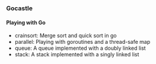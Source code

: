 ### Gocastle
#### Playing with Go

- crainsort: Merge sort and quick sort in go
- parallel: Playing with goroutines and a thread-safe map
- queue: A queue implemented with a doubly linked list
- stack: A stack implemented with a singly linked list